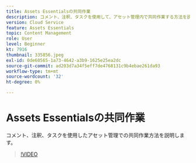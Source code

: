 ```yaml
---
title: Assets Essentialsの共同作業
description: コメント、注釈、タスクを使用して、アセット管理内で共同作業する方法を説明します。
version: Cloud Service
feature: Assets Essentials
topic: Content Management
role: User
level: Beginner
kt: 7916
thumbnail: 335856.jpeg
exl-id: 0de60565-1a73-4642-a3b9-1625e25ea2dc
source-git-commit: ad203d7a34f5eff7de4768131c9b4ebae261da93
workflow-type: tm+mt
source-wordcount: '32'
ht-degree: 0%

---
```


# Assets Essentialsの共同作業

コメント、注釈、タスクを使用したアセット管理での共同作業方法を説明します。

>[!VIDEO](https://video.tv.adobe.com/v/335856/?quality=12&learn=on)
